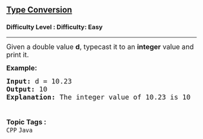 <h2><a href="https://www.geeksforgeeks.org/problems/type-conversion--151956/0">Type Conversion</a></h2><h3>Difficulty Level : Difficulty: Easy</h3><hr><div class="problems_problem_content__Xm_eO"><p><span style="font-size: 18px;">Given a double value <strong>d</strong>, typecast it to an <strong>integer</strong> value and print it.</span></p>
<p><span style="font-size: 18px;"><strong>Example:</strong></span></p>
<pre><span style="font-size: 18px;"><strong>Input: </strong>d = 10.23
<strong>Output: </strong>10
<strong>Explanation: </strong>The integer value of 10.23 is 10
</span></pre></div><br><p><span style=font-size:18px><strong>Topic Tags : </strong><br><code>CPP</code>&nbsp;<code>Java</code>&nbsp;